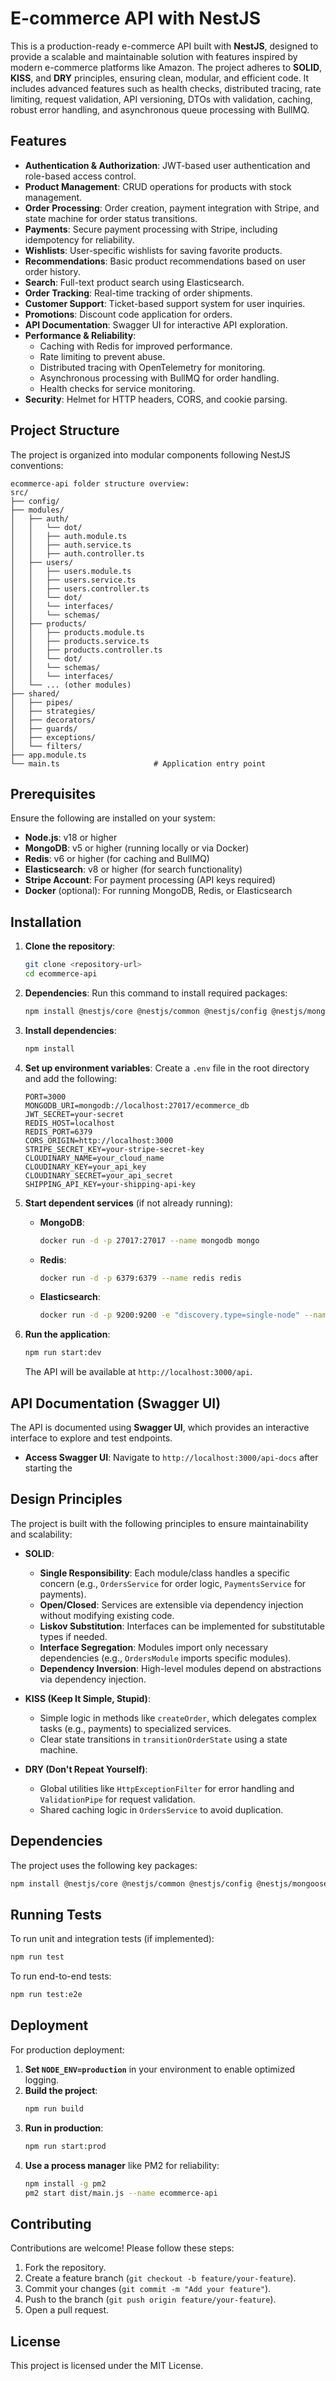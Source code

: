 # E-commerce API with NestJS

This is a production-ready e-commerce API built with **NestJS**, designed to provide a scalable and maintainable solution with features inspired by modern e-commerce platforms like Amazon. The project adheres to **SOLID**, **KISS**, and **DRY** principles, ensuring clean, modular, and efficient code. It includes advanced features such as health checks, distributed tracing, rate limiting, request validation, API versioning, DTOs with validation, caching, robust error handling, and asynchronous queue processing with BullMQ.

## Features

- **Authentication & Authorization**: JWT-based user authentication and role-based access control.
- **Product Management**: CRUD operations for products with stock management.
- **Order Processing**: Order creation, payment integration with Stripe, and state machine for order status transitions.
- **Payments**: Secure payment processing with Stripe, including idempotency for reliability.
- **Wishlists**: User-specific wishlists for saving favorite products.
- **Recommendations**: Basic product recommendations based on user order history.
- **Search**: Full-text product search using Elasticsearch.
- **Order Tracking**: Real-time tracking of order shipments.
- **Customer Support**: Ticket-based support system for user inquiries.
- **Promotions**: Discount code application for orders.
- **API Documentation**: Swagger UI for interactive API exploration.
- **Performance & Reliability**:
  - Caching with Redis for improved performance.
  - Rate limiting to prevent abuse.
  - Distributed tracing with OpenTelemetry for monitoring.
  - Asynchronous processing with BullMQ for order handling.
  - Health checks for service monitoring.
- **Security**: Helmet for HTTP headers, CORS, and cookie parsing.

## Project Structure

The project is organized into modular components following NestJS conventions:

```
ecommerce-api folder structure overview:
src/
├── config/
├── modules/
│   ├── auth/
│   │   └── dot/
│   │   ├── auth.module.ts
│   │   ├── auth.service.ts
│   │   ├── auth.controller.ts
│   ├── users/
│   │   ├── users.module.ts
│   │   ├── users.service.ts
│   │   ├── users.controller.ts
│   │   └── dot/
│   │   └── interfaces/
│   │   └── schemas/
│   ├── products/
│   │   ├── products.module.ts
│   │   ├── products.service.ts
│   │   ├── products.controller.ts
│   │   └── dot/
│   │   └── schemas/
│   │   └── interfaces/
│   └── ... (other modules)
├── shared/
│   ├── pipes/
│   ├── strategies/
│   ├── decorators/
│   ├── guards/
│   ├── exceptions/
│   └── filters/
├── app.module.ts
└── main.ts                     # Application entry point
```

## Prerequisites

Ensure the following are installed on your system:

- **Node.js**: v18 or higher
- **MongoDB**: v5 or higher (running locally or via Docker)
- **Redis**: v6 or higher (for caching and BullMQ)
- **Elasticsearch**: v8 or higher (for search functionality)
- **Stripe Account**: For payment processing (API keys required)
- **Docker** (optional): For running MongoDB, Redis, or Elasticsearch

## Installation

1. **Clone the repository**:
   ```bash
   git clone <repository-url>
   cd ecommerce-api
   ```

2. **Dependencies**:
   Run this command to install required packages:
   ```bash
   npm install @nestjs/core @nestjs/common @nestjs/config @nestjs/mongoose @nestjs/jwt @nestjs/passport @nestjs/swagger @nestjs/throttler @nestjs/terminus @nestjs/   cache-manager @nestjs/elasticsearch @nestjs/bullmq @nestjs/websockets nest-winston winston helmet cookie-parser stripe bcrypt class-validator class-transformer mongoose redis bullmq @opentelemetry/sdk-node @opentelemetry/exporter-trace-otlp-http  @opentelemetry/auto-instrumentations-node @opentelemetry/instrumentation-mongodb  cache-manager-redis-store passport passport-jwt socket.io
   ```

3. **Install dependencies**:
   ```bash
   npm install
   ```

4. **Set up environment variables**:
   Create a `.env` file in the root directory and add the following:
   ```env
   PORT=3000
   MONGODB_URI=mongodb://localhost:27017/ecommerce_db
   JWT_SECRET=your-secret
   REDIS_HOST=localhost
   REDIS_PORT=6379
   CORS_ORIGIN=http://localhost:3000
   STRIPE_SECRET_KEY=your-stripe-secret-key
   CLOUDINARY_NAME=your_cloud_name
   CLOUDINARY_KEY=your_api_key
   CLOUDINARY_SECRET=your_api_secret
   SHIPPING_API_KEY=your-shipping-api-key
   ```

5. **Start dependent services** (if not already running):
   - **MongoDB**:
     ```bash
     docker run -d -p 27017:27017 --name mongodb mongo
     ```
   - **Redis**:
     ```bash
     docker run -d -p 6379:6379 --name redis redis
     ```
   - **Elasticsearch**:
     ```bash
     docker run -d -p 9200:9200 -e "discovery.type=single-node" --name elasticsearch elasticsearch:8.8.0
     ```

6. **Run the application**:
   ```bash
   npm run start:dev
   ```

   The API will be available at `http://localhost:3000/api`.

## API Documentation (Swagger UI)

The API is documented using **Swagger UI**, which provides an interactive interface to explore and test endpoints.

- **Access Swagger UI**: Navigate to `http://localhost:3000/api-docs` after starting the 

## Design Principles

The project is built with the following principles to ensure maintainability and scalability:

- **SOLID**:
  - **Single Responsibility**: Each module/class handles a specific concern (e.g., `OrdersService` for order logic, `PaymentsService` for payments).
  - **Open/Closed**: Services are extensible via dependency injection without modifying existing code.
  - **Liskov Substitution**: Interfaces can be implemented for substitutable types if needed.
  - **Interface Segregation**: Modules import only necessary dependencies (e.g., `OrdersModule` imports specific modules).
  - **Dependency Inversion**: High-level modules depend on abstractions via dependency injection.

- **KISS (Keep It Simple, Stupid)**:
  - Simple logic in methods like `createOrder`, which delegates complex tasks (e.g., payments) to specialized services.
  - Clear state transitions in `transitionOrderState` using a state machine.

- **DRY (Don't Repeat Yourself)**:
  - Global utilities like `HttpExceptionFilter` for error handling and `ValidationPipe` for request validation.
  - Shared caching logic in `OrdersService` to avoid duplication.

## Dependencies

The project uses the following key packages:

```bash
npm install @nestjs/core @nestjs/common @nestjs/config @nestjs/mongoose @nestjs/jwt @nestjs/passport @nestjs/swagger @nestjs/throttler @nestjs/terminus @nestjs/cache-manager @nestjs/elasticsearch @nestjs/bullmq @nestjs/websockets nest-winston winston helmet cookie-parser stripe bcrypt class-validator class-transformer mongoose redis bullmq @opentelemetry/sdk-node @opentelemetry/exporter-trace-otlp-http @opentelemetry/auto-instrumentations-node @opentelemetry/instrumentation-mongodb cache-manager-redis-store passport passport-jwt socket.io
```

## Running Tests

To run unit and integration tests (if implemented):

```bash
npm run test
```

To run end-to-end tests:

```bash
npm run test:e2e
```

## Deployment

For production deployment:

1. **Set `NODE_ENV=production`** in your environment to enable optimized logging.
2. **Build the project**:
   ```bash
   npm run build
   ```
3. **Run in production**:
   ```bash
   npm run start:prod
   ```
4. **Use a process manager** like PM2 for reliability:
   ```bash
   npm install -g pm2
   pm2 start dist/main.js --name ecommerce-api
   ```

## Contributing

Contributions are welcome! Please follow these steps:

1. Fork the repository.
2. Create a feature branch (`git checkout -b feature/your-feature`).
3. Commit your changes (`git commit -m "Add your feature"`).
4. Push to the branch (`git push origin feature/your-feature`).
5. Open a pull request.

## License

This project is licensed under the MIT License.